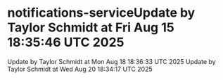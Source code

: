 # notifications-serviceUpdate by Taylor Schmidt at Fri Aug 15 18:35:46 UTC 2025
Update by Taylor Schmidt at Mon Aug 18 18:36:33 UTC 2025
Update by Taylor Schmidt at Wed Aug 20 18:34:17 UTC 2025
